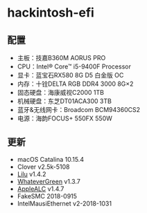 # hackintosh-efi

## 配置
+ 主板：技嘉B360M AORUS PRO
+ CPU：Intel® Core™ i5-9400F Processor
+ 显卡：蓝宝石RX580 8G D5 白金版 OC
+ 内存：十铨DELTA RGB DDR4 3000 8G×2
+ 固态硬盘：海康威视C2000 1TB
+ 机械硬盘：东芝DT01ACA300 3TB
+ 蓝牙&无线网卡：Broadcom BCM94360CS2
+ 电源：海韵FOCUS+ 550FX 550W

## 更新
+ macOS Catalina 10.15.4
+ Clover v2.5k-5108
+ [Lilu](https://github.com/acidanthera/Lilu/releases) v1.4.2
+ [WhateverGreen](https://github.com/acidanthera/WhateverGreen/releases) v1.3.7
+ [AppleALC](https://github.com/acidanthera/AppleALC/releases) v1.4.7
+ FakeSMC 2018-0915
+ IntelMausiEthernet v2-2018-1031
